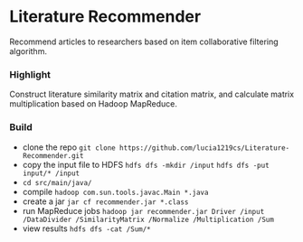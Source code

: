 # Literature Recommender
Recommend articles to researchers based on item collaborative filtering algorithm.

### Highlight
Construct literature similarity matrix and citation matrix, and calculate matrix multiplication based on Hadoop MapReduce.

### Build
- clone the repo `git clone https://github.com/lucia1219cs/Literature-Recommender.git`
- copy the input file to HDFS `hdfs dfs -mkdir /input` `hdfs dfs -put input/* /input`
- `cd src/main/java/` 
- compile `hadoop com.sun.tools.javac.Main *.java`
- create a jar `jar cf recommender.jar *.class`
- run MapReduce jobs `hadoop jar recommender.jar Driver /input /DataDivider /SimilarityMatrix /Normalize /Multiplication /Sum`
- view results `hdfs dfs -cat /Sum/*`

